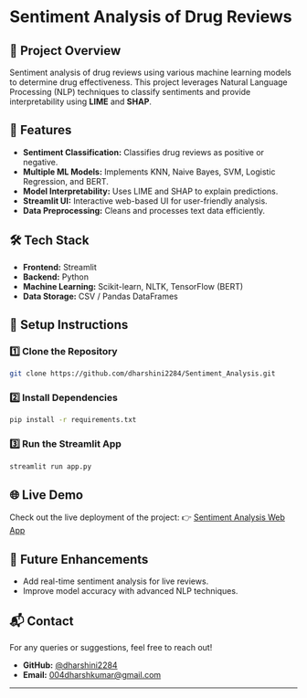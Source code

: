 # Sentiment Analysis of Drug Reviews

## 📝 Project Overview
Sentiment analysis of drug reviews using various machine learning models to determine drug effectiveness. This project leverages Natural Language Processing (NLP) techniques to classify sentiments and provide interpretability using **LIME** and **SHAP**.

## 🚀 Features
- **Sentiment Classification:** Classifies drug reviews as positive or negative.
- **Multiple ML Models:** Implements KNN, Naive Bayes, SVM, Logistic Regression, and BERT.
- **Model Interpretability:** Uses LIME and SHAP to explain predictions.
- **Streamlit UI:** Interactive web-based UI for user-friendly analysis.
- **Data Preprocessing:** Cleans and processes text data efficiently.

## 🛠️ Tech Stack
- **Frontend:** Streamlit
- **Backend:** Python
- **Machine Learning:** Scikit-learn, NLTK, TensorFlow (BERT)
- **Data Storage:** CSV / Pandas DataFrames

## 📌 Setup Instructions
### 1️⃣ Clone the Repository
```bash
git clone https://github.com/dharshini2284/Sentiment_Analysis.git
```
### 2️⃣ Install Dependencies
```bash
pip install -r requirements.txt
```
### 3️⃣ Run the Streamlit App
```bash
streamlit run app.py
```

## 🌐 Live Demo
Check out the live deployment of the project:
👉 [Sentiment Analysis Web App](https://sentimentanalysis-vgeyzvpydhaubvhxccvujq.streamlit.app/)

## 🎯 Future Enhancements
- Add real-time sentiment analysis for live reviews.
- Improve model accuracy with advanced NLP techniques.

## 📬 Contact
For any queries or suggestions, feel free to reach out!
- **GitHub:** [@dharshini2284](https://github.com/dharshini2284)
- **Email:** [004dharshkumar@gmail.com](mailto:your-email@example.com)

---


